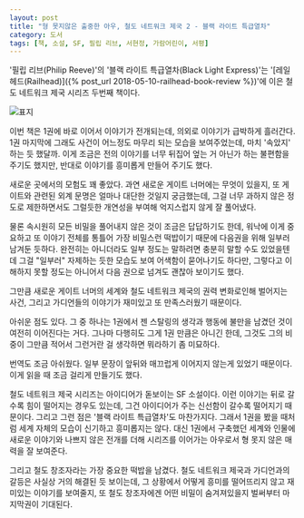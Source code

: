 ```yaml
---
layout: post
title: "형 못지않은 출중한 아우, 철도 네트워크 제국 2 - 블랙 라이트 특급열차"
category: 도서
tags: [책, 소설, SF, 필립 리브, 서현정, 가람어린이, 서평]
---
```


'필립 리브(Philip Reeve)'의
'블랙 라이트 특급열차(Black Light Express)'는
'[레일 헤드(Railhead)]({% post_url 2018-05-10-railhead-book-review %})'에 이은
철도 네트워크 제국 시리즈 두번째 책이다.

![표지](https://lh3.googleusercontent.com/Z0DDe2rLJpeAnu6dsfcgBodI3JN9QdHp8vHgWIFaV-0Xva9nVbYvNqLpuMIfd0jmDmnitsnyF01HaQ=s480)

이번 책은 1권에 바로 이어서 이야기가 전개되는데,
의외로 이야기가 급박하게 흘러간다.
1권 마지막에 그래도 사건이 어느정도 마무리 되는 모습을 보여주었는데,
마치 '속았지' 하는 듯 했달까.
이게 조금은 전의 이야기를 너무 뒤집어 엎는 거 아닌가 하는 불편함을 주기도 했지만,
반대로 이야기를 흥미롭게 만들어 주기도 했다.

새로운 곳에서의 모험도 꽤 좋았다.
과연 새로운 게이트 너머에는 무엇이 있을지,
또 게이트와 관련된 외계 문명은 얼마나 대단한 것일지 궁금했는데,
그걸 너무 과하지 않은 정도로 제한하면서도 그럴듯한 개연성을 부여해 억지스럽지 않게 잘 풀어냈다.

물론 속시원히 모든 비밀을 풀어내지 않은 것이 조금은 답답하기도 한데,
워낙에 이게 중요하고 또 이야기 전체를 통틀어 가장 비밀스런 떡밥이기 때문에
다음권을 위해 일부러 남겨둔 듯하다.
완전히는 아니더라도 일부 정도는 말하려면 충분히 말할 수도 있었을텐데
그걸 "일부러" 자제하는 듯한 모습도 보여 어색함이 묻어나기도 하다만,
그렇다고 이해하지 못할 정도는 아니어서
다음 권으로 넘겨도 괜찮아 보이기도 했다.

그만큼 새로운 게이트 너머의 세계와
철도 네트워크 제국의 권력 변화로인해 벌어지는 사건,
그리고 가디언들의 이야기가 재미있고 또 만족스러웠기 때문이다.

아쉬운 점도 있다.
그 중 하나는 1권에서 젠 스탈링의 생각과 행동에 불만을 남겼던 것이 여전히 이어진다는 거다.
그나마 다행히도 그게 1권 만큼은 아니긴 한데,
그것도 그의 비중이 그만큼 적어서 그런거란 걸 생각하면 뭐라하기 좀 미묘하다.

번역도 조금 아쉬웠다.
일부 문장이 앞뒤와 매끄럽게 이어지지 않는게 있었기 때문이다.
이게 읽을 때 조금 걸리게 만들기도 했다.

<!--
예를들면, 385쪽 "하지만 젠은 이미 알고 있었다."이 그렇다.
앞뒤 내용을 보면 전혀 알고 있었던 게 아니라 이 문장만 이상하게 붕 뜬다.
-->

철도 네트워크 제국 시리즈는 아이디어가 돋보이는 SF 소설이다.
이런 이야기는 뒤로 갈수록 힘이 떨어지는 경우도 있는데,
그건 아이디어가 주는 신선함이 갈수록 떨어지기 때문이다.
그리고 그런 점은 '블랙 라이트 특급열차'도 마찬가지다.
그래서 1권을 봤을 때처럼 세계 자체의 모습이 신기하고 흥미롭지는 않다.
대신 1권에서 구축했던 세계와 인물에 새로운 이야기와 나쁘지 않은 전개를 더해
시리즈를 이어가는 아우로서 형 못지 않은 매력을 잘 보여준다.

그리고 철도 창조자라는 가장 중요한 떡밥을 남겼다.
철도 네트워크 제국과 가디언과의 갈등은 사실상 거의 해결된 듯 보이는데,
그 상황에서 어떻게 흥미를 떨어뜨리지 않고 재미있는 이야기를 보여줄지,
또 철도 창조자에겐 어떤 비밀이 숨겨져있을지
벌써부터 마지막권이 기대된다.
